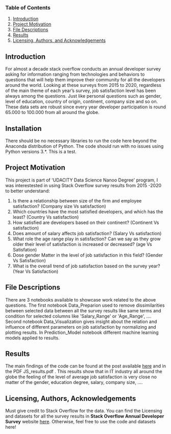 
### Table of Contents

1. [Introduction](#Introduction)
2. [Project Motivation](#motivation)
3. [File Descriptions](#files)
4. [Results](#results)
5. [Licensing, Authors, and Acknowledgements](#licensing)

## Introduction <a name="Introduction"></a>

For almost a decade stack overflow conducts an annual developer survey asking for information ranging from technologies and behaviors to questions that will help them improve their community for all the developers around the world. Looking at these surveys from 2015 to 2020, regardless of the main theme of each year’s survey, job satisfaction level has been always among the questions. Just like personal questions such as gender, level of education, country of origin, continent, company size and so on. These data sets are robust since every year developer participation is round 65.000 to 100.000 from all around the globe. 

## Installation <a name="installation"></a>

There should be no necessary libraries to run the code here beyond the Anaconda distribution of Python.  The code should run with no issues using Python versions 3.*. This is a test.

## Project Motivation<a name="motivation"></a>

This project is part of 'UDACITY Data Science Nanoo Degree' program, I was interestested in using Stack Overflow survey results from 2015 -2020 to better understand:


1.	Is there a relationship between size of the firm and employee satisfaction? (Company size Vs satisfaction)
2.	Which countries have the most satisfied developers, and which has the least? (Country Vs satisfaction)
3.	How satisfied are developers based on their continent? (Continent Vs satisfaction)
4.	Does amount of salary affects job satisfaction? (Salary Vs satisfaction)
5.	What role the age range play in satisfaction? Can we say as they grow older their level of satisfaction is increased or decreased? (age Vs Satisfation)
6.	Dose gender Matter in the level of job satisfaction in this field? (Gender Vs Satisfaction)
7.	What is the overall trend of job satisfaction based on the survey year? (Year Vs Satisfaction)


## File Descriptions <a name="files"></a>

There are 3 notebooks available to showcase work related to the above questions. The first notebook Data_Preparion used to remove dissimilarities between selected data between all the survey results like same terms and condition for selected columns like 'Salary_Range' or 'Age_Range', .... Second notebook Data_Visualization gives insight about the relation and influence of different parameters on job satisfaction by normalizing and plotting results. In Prediction_Model notebook different machine learning models applied to results. 


## Results<a name="results"></a>

The main findings of the code can be found at the post available [here](https://alireza-kfz.medium.com/what-developers-job-satisfaction-tells-us-to-be-a-software-developer-or-not-to-be-eff264f610cb) and in the PDF JS_results.pdf . This results show that in IT industry all around the globe the feeling of the level of average job satisfaction is very close no matter of the gender, education degree, salary, company size, ....  

## Licensing, Authors, Acknowledgements<a name="licensing"></a>

Must give credit to Stack Overflow for the data.  You can find the Licensing and datasets for all the survey results in **Stack Overflow Annual Developer Survey** website [here](https://insights.stackoverflow.com/survey/).  Otherwise, feel free to use the code and datasets here! 

